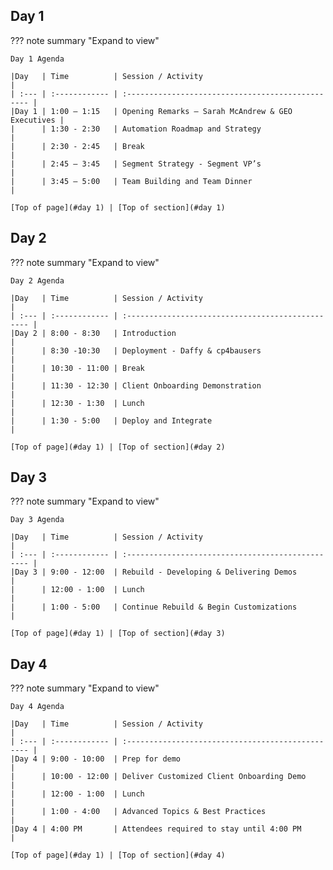 ## Day 1
??? note summary "Expand to view"

    Day 1 Agenda
    
    |Day   | Time          | Session / Activity                                |
    | :--- | :------------ | :------------------------------------------------ |
    |Day 1 | 1:00 – 1:15   | Opening Remarks – Sarah McAndrew & GEO Executives |
    |      | 1:30 - 2:30   | Automation Roadmap and Strategy                   |
    |      | 2:30 - 2:45   | Break                                             |
    |      | 2:45 – 3:45   | Segment Strategy - Segment VP’s                   |
    |      | 3:45 – 5:00   | Team Building and Team Dinner                     |
    
    [Top of page](#day 1) | [Top of section](#day 1)


## Day 2
??? note summary "Expand to view"

    Day 2 Agenda

    |Day   | Time          | Session / Activity                                |
    | :--- | :------------ | :------------------------------------------------ |
    |Day 2 | 8:00 - 8:30   | Introduction                                      |
    |      | 8:30 -10:30   | Deployment - Daffy & cp4bausers                   |
    |      | 10:30 - 11:00 | Break                                             |
    |      | 11:30 - 12:30 | Client Onboarding Demonstration                   |
    |      | 12:30 - 1:30  | Lunch                                             |
    |      | 1:30 - 5:00   | Deploy and Integrate                              |
    
    [Top of page](#day 1) | [Top of section](#day 2)
    
    
## Day 3
??? note summary "Expand to view"

    Day 3 Agenda

    |Day   | Time          | Session / Activity                                |
    | :--- | :------------ | :------------------------------------------------ |
    |Day 3 | 9:00 - 12:00  | Rebuild - Developing & Delivering Demos           |
    |      | 12:00 - 1:00  | Lunch                                             |
    |      | 1:00 - 5:00   | Continue Rebuild & Begin Customizations           |
    
    [Top of page](#day 1) | [Top of section](#day 3)


## Day 4
??? note summary "Expand to view"

    Day 4 Agenda

    |Day   | Time          | Session / Activity                                |
    | :--- | :------------ | :------------------------------------------------ |
    |Day 4 | 9:00 - 10:00  | Prep for demo                                     |
    |      | 10:00 - 12:00 | Deliver Customized Client Onboarding Demo         |
    |      | 12:00 - 1:00  | Lunch                                             |
    |      | 1:00 - 4:00   | Advanced Topics & Best Practices                  |
    |Day 4 | 4:00 PM       | Attendees required to stay until 4:00 PM          |

    [Top of page](#day 1) | [Top of section](#day 4)
